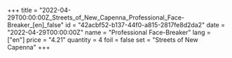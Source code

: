 +++
title = "2022-04-29T00:00:00Z_Streets_of_New_Capenna_Professional_Face-Breaker_[en]_false"
id = "42acbf52-b137-44f0-a815-2817fe8d2da2"
date = "2022-04-29T00:00:00Z"
name = "Professional Face-Breaker"
lang = ["en"]
price = "4.21"
quantity = 4
foil = false
set = "Streets of New Capenna"
+++
